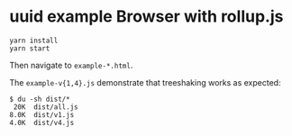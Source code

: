 # uuid example Browser with rollup.js

```
yarn install
yarn start
```

Then navigate to `example-*.html`.

The `example-v{1,4}.js` demonstrate that treeshaking works as expected:

```
$ du -sh dist/*
 20K  dist/all.js
8.0K  dist/v1.js
4.0K  dist/v4.js
```
